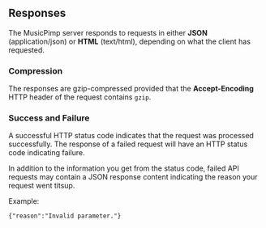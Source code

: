 ## Responses <div id="responses" class="area"></div>

The MusicPimp server responds to requests in either **JSON** (application/json)
or **HTML** (text/html), depending on what the client has requested.

### Compression
            
The responses are gzip-compressed provided that the **Accept-Encoding** HTTP header 
of the request contains `gzip`.

### Success and Failure

A successful HTTP status code indicates that the request was processed successfully. The 
response of a failed request will have an HTTP status code indicating failure.

In addition to the information you get from the status code, failed API requests may contain 
a JSON response content indicating the reason your request went titsup.

Example: 

    {"reason":"Invalid parameter."}
